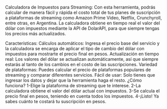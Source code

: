 Calculadora de Impuestos para Streaming:
Con esta herramienta, podrás calcular de manera fácil y rápida el costo total de tus planes de suscripción a plataformas de streaming como Amazon Prime Video, Netflix, Crunchyroll, entre otras, en Argentina. La calculadora obtiene en tiempo real el valor del dólar con impuestos mediante la API de DolarAPI, para que siempre tengas los precios más actualizados.

Características:
Cálculos automáticos: Ingresa el precio base del servicio y la calculadora se encarga de aplicar el tipo de cambio del dólar con impuestos para mostrarte el precio final en pesos.
Actualización en tiempo real: Los valores del dólar se actualizan automáticamente, así que siempre estarás al tanto de los cambios en el costo de las suscripciones.
Variedad de plataformas: Puedes calcular el precio de plataformas populares de streaming y comparar diferentes servicios.
Fácil de usar: Solo tienes que ingresar los datos y dejar que la herramienta haga el resto.
¿Cómo funciona?
1-Elige la plataforma de streaming que te interese.
2-La calculadora obtiene el valor del dólar actual con impuestos.
3-Se calcula el precio final en pesos, teniendo en cuenta todos los impuestos.
4-¡Listo! Ya sabes cuánto te costará tu suscripción en pesos.
